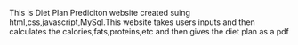 This is Diet Plan Prediciton website created suing html,css,javascript,MySql.This website takes users inputs and then calculates the calories,fats,proteins,etc and then gives the diet plan as a pdf
